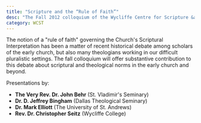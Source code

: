 ```yaml
---
title: "Scripture and the “Rule of Faith”"
desc: "The Fall 2012 colloquium of the Wycliffe Centre for Scripture &amp; Theology."
category: WCST
---
```


The notion of a "rule of faith" governing the Church's Scriptural Interpretation has been a matter of recent historical debate among scholars of the early church, but also many theologians working in our difficult pluralistic settings. The fall colloquium will offer substantive contribution to this debate about scriptural and theological norms in the early church and beyond.

Presentations by:

* **The Very Rev. Dr. John Behr** (St. Vladimir's Seminary)
* **Dr. D. Jeffrey Bingham** (Dallas Theological Seminary)
* **Dr. Mark Elliott** (The University of St. Andrews)
* **Rev. Dr. Christopher Seitz** (Wycliffe College)